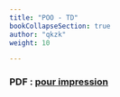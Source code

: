 ```yaml
---
title: "POO - TD"
bookCollapseSection: true
author: "qkzk"
weight: 10

---
```


### PDF : [pour impression](/uploads/docnsitale/poo/poo_td.pdf)
